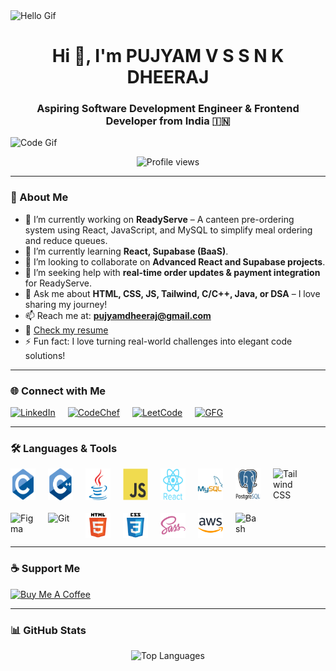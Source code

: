 <!-- Header Section with Animated GIF -->
<div style="display: flex; justify-content: space-between; align-items: center; flex-wrap: wrap;">
  <img src="https://i.pinimg.com/originals/38/06/93/3806936e1c0b535ff338121d6e5765df.gif" alt="Hello Gif" style="width: 200px; height: auto;" />

  <div style="flex-grow: 1; text-align: center;">
    <h1>Hi 👋, I'm PUJYAM V S S N K DHEERAJ</h1>
    <h3>Aspiring Software Development Engineer & Frontend Developer from India 🇮🇳</h3>
  </div>

  <img src="https://cdn.dribbble.com/userupload/20309118/file/original-3757005be72d35d9cede36bb9a5042a6.gif" alt="Code Gif" style="width: 200px; height: auto;" />
</div>

<!-- Profile View Badge -->
<p align="center">
  <img src="https://komarev.com/ghpvc/?username=dheeraj-90040&label=Profile%20views&color=0e75b6&style=flat" alt="Profile views" />
</p>

---

### 🚀 About Me

- 🔭 I’m currently working on **ReadyServe** – A canteen pre-ordering system using React, JavaScript, and MySQL to simplify meal ordering and reduce queues.  
- 🌱 I’m currently learning **React, Supabase (BaaS)**.  
- 👯 I’m looking to collaborate on **Advanced React and Supabase projects**.  
- 🤝 I’m seeking help with **real-time order updates & payment integration** for ReadyServe.  
- 💬 Ask me about **HTML, CSS, JS, Tailwind, C/C++, Java, or DSA** – I love sharing my journey!  
- 📫 Reach me at: **pujyamdheeraj@gmail.com**  
- 📄 [Check my resume](https://drive.google.com/file/d/1GktLM9Tu0cesemommRdJ__-RqESRps-C/view?usp=sharing)  
- ⚡ Fun fact: I love turning real-world challenges into elegant code solutions!

---

### 🌐 Connect with Me
<div style="display: flex; gap: 20px; flex-wrap: wrap;">
  <a href="https://linkedin.com/in/dheeraj-pujyam" target="blank">
    <img src="https://raw.githubusercontent.com/rahuldkjain/github-profile-readme-generator/master/src/images/icons/Social/linked-in-alt.svg" alt="LinkedIn" width="40" />
  </a>
  <a href="https://www.codechef.com/users/pujyam_dheeraj" target="blank">
    <img src="https://cdn.jsdelivr.net/npm/simple-icons@3.1.0/icons/codechef.svg" alt="CodeChef" width="40" />
  </a>
  <a href="https://www.leetcode.com/pujyamdheeraj" target="blank">
    <img src="https://raw.githubusercontent.com/rahuldkjain/github-profile-readme-generator/master/src/images/icons/Social/leet-code.svg" alt="LeetCode" width="40" />
  </a>
  <a href="https://auth.geeksforgeeks.org/user/pvssnkdheeraj" target="blank">
    <img src="https://raw.githubusercontent.com/rahuldkjain/github-profile-readme-generator/master/src/images/icons/Social/geeks-for-geeks.svg" alt="GFG" width="40" />
  </a>
</div>

---

### 🛠️ Languages & Tools

<div style="display: flex; flex-wrap: wrap; gap: 20px;">
  <img src="https://raw.githubusercontent.com/devicons/devicon/master/icons/c/c-original.svg" width="40" title="C" />
  <img src="https://raw.githubusercontent.com/devicons/devicon/master/icons/cplusplus/cplusplus-original.svg" width="40" title="C++" />
  <img src="https://raw.githubusercontent.com/devicons/devicon/master/icons/java/java-original.svg" width="40" title="Java" />
  <img src="https://raw.githubusercontent.com/devicons/devicon/master/icons/javascript/javascript-original.svg" width="40" title="JavaScript" />
  <img src="https://raw.githubusercontent.com/devicons/devicon/master/icons/react/react-original-wordmark.svg" width="40" title="React" />
  <img src="https://raw.githubusercontent.com/devicons/devicon/master/icons/mysql/mysql-original-wordmark.svg" width="40" title="MySQL" />
  <img src="https://raw.githubusercontent.com/devicons/devicon/master/icons/postgresql/postgresql-original-wordmark.svg" width="40" title="PostgreSQL" />
  <img src="https://www.vectorlogo.zone/logos/tailwindcss/tailwindcss-icon.svg" width="40" title="TailwindCSS" />
  <img src="https://www.vectorlogo.zone/logos/figma/figma-icon.svg" width="40" title="Figma" />
  <img src="https://www.vectorlogo.zone/logos/git-scm/git-scm-icon.svg" width="40" title="Git" />
  <img src="https://raw.githubusercontent.com/devicons/devicon/master/icons/html5/html5-original-wordmark.svg" width="40" title="HTML5" />
  <img src="https://raw.githubusercontent.com/devicons/devicon/master/icons/css3/css3-original-wordmark.svg" width="40" title="CSS3" />
  <img src="https://raw.githubusercontent.com/devicons/devicon/master/icons/sass/sass-original.svg" width="40" title="SASS" />
  <img src="https://raw.githubusercontent.com/devicons/devicon/master/icons/amazonwebservices/amazonwebservices-original-wordmark.svg" width="40" title="AWS" />
  <img src="https://www.vectorlogo.zone/logos/gnu_bash/gnu_bash-icon.svg" width="40" title="Bash" />
</div>

---

### ☕ Support Me

<a href="https://www.buymeacoffee.com/buy me a coffee - dheeraj-90040">
  <img src="https://cdn.buymeacoffee.com/buttons/v2/default-yellow.png" width="210" alt="Buy Me A Coffee" />
</a>

---

### 📊 GitHub Stats

<p align="center">
  <img src="https://github-readme-stats.vercel.app/api/top-langs?username=dheeraj-90040&show_icons=true&locale=en&layout=compact" alt="Top Languages" />
</p>
